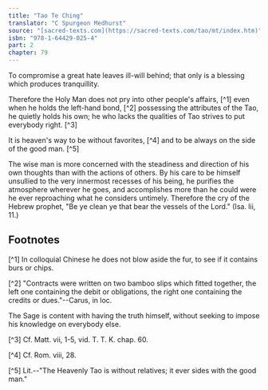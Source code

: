 ```yaml
---
title: "Tao Te Ching"
translator: "C Spurgeon Medhurst"
source: "[sacred-texts.com](https://sacred-texts.com/tao/mt/index.htm)"
isbn: "978-1-64429-025-4"
part: 2
chapter: 79
---
```

To compromise a great hate leaves ill-will behind; that only is a blessing which produces tranquillity.

Therefore the Holy Man does not pry into other people's affairs, [^1] even when he holds the left-hand bond, [^2] possessing the attributes of the Tao, he quietly holds his own; he who lacks the qualities of Tao strives to put everybody right. [^3]

It is heaven's way to be without favorites, [^4] and to be always on the side of the good man. [^5]

The wise man is more concerned with the steadiness and direction of his own thoughts than with the actions of others. By his care to be himself unsullied to the very innermost recesses of his being, he purifies the atmosphere wherever he goes, and accomplishes more than he could were he ever reproaching what he considers untimely. Therefore the cry of the Hebrew prophet, "Be ye clean ye that bear the vessels of the Lord." (Isa. lii, 11.)

## Footnotes

[^1] In colloquial Chinese he does not blow aside the fur, to see if it contains burs or chips.

[^2] "Contracts were written on two bamboo slips which fitted together, the left one containing the debit or obligations, the right one containing the credits or dues."--Carus, in loc.

The Sage is content with having the truth himself, without seeking to impose his knowledge on everybody else.

[^3] Cf. Matt. vii, 1-5, vid. T. T. K. chap. 60.

[^4] Cf. Rom. viii, 28.

[^5] Lit.--"The Heavenly Tao is without relatives; it ever sides with the good man."